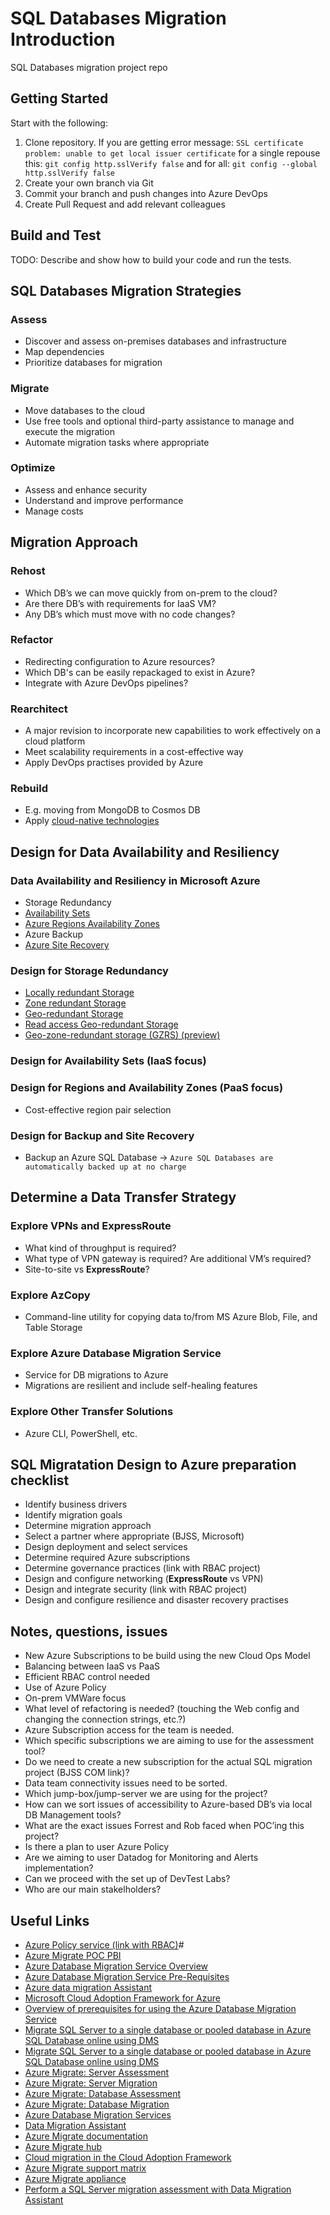 # SQL Databases Migration Introduction
SQL Databases migration project repo

## Getting Started
Start with the following:
1. Clone repository. If you are getting error message: `SSL certificate problem: unable to get local issuer certificate` for a single repouse this: `git config http.sslVerify false` and for all: `git config --global http.sslVerify false` 
2. Create your own branch via Git
3. Commit your branch and push changes into Azure DevOps
4. Create Pull Request and add relevant colleagues

## Build and Test
TODO: Describe and show how to build your code and run the tests.

## SQL Databases Migration Strategies

### Assess

* Discover and assess on-premises databases and infrastructure
* Map dependencies
* Prioritize databases for migration

### Migrate

* Move databases to the cloud
* Use free tools and optional third-party assistance to manage and execute the migration
* Automate migration tasks where appropriate

### Optimize

* Assess and enhance security
* Understand and improve performance
* Manage costs

## Migration Approach

### Rehost

* Which DB’s we can move quickly from on-prem to the cloud?
* Are there DB’s with requirements for IaaS VM?
* Any DB’s which must move with no code changes?

### Refactor

* Redirecting configuration to Azure resources?
* Which DB's can be easily repackaged to exist in Azure?
* Integrate with Azure DevOps pipelines?

### Rearchitect

* A major revision to incorporate new capabilities to work effectively on a cloud platform
* Meet scalability requirements in a cost-effective way
* Apply DevOps practises provided by Azure

### Rebuild

* E.g. moving from MongoDB to Cosmos DB
* Apply [cloud-native technologies](https://docs.microsoft.com/en-gb/dotnet/architecture/modernize-with-azure-containers/modernize-existing-apps-to-cloud-optimized/what-about-cloud-native-applications)

## Design for Data Availability and Resiliency

### Data Availability and Resiliency in Microsoft Azure

* Storage Redundancy  
* [Availability Sets](https://docs.microsoft.com/en-us/azure/virtual-machines/windows/tutorial-availability-sets##targetText=An%20Availability%20Set%20is%20a,storage%20units%2C%20and%20network%20switches.)  
* [Azure Regions Availability Zones](https://docs.microsoft.com/en-us/azure/availability-zones/az-overview##targetText=Availability%20Zones%20is%20a%20high,power%2C%20cooling%2C%20and%20networking.)
* Azure Backup
* [Azure Site Recovery](https://techcommunity.microsoft.com/t5/Azure/ASR-Vs-Azure-backup/m-p/89256)

### Design for Storage Redundancy

* [Locally redundant Storage](https://docs.microsoft.com/en-us/azure/storage/common/storage-introduction##targetText=Locally%2Dredundant%20storage%20(LRS),for%20scenarios%20requiring%20high%20availability.)  
* [Zone redundant Storage](https://docs.microsoft.com/en-us/azure/storage/common/storage-introduction##targetText=Locally%2Dredundant%20storage%20(LRS),for%20scenarios%20requiring%20high%20availability.)  
* [Geo-redundant Storage](https://docs.microsoft.com/en-us/azure/storage/common/storage-introduction##targetText=Locally%2Dredundant%20storage%20(LRS),for%20scenarios%20requiring%20high%20availability.)  
* [Read access Geo-redundant Storage](https://docs.microsoft.com/en-us/azure/storage/common/storage-introduction##targetText=Locally%2Dredundant%20storage%20(LRS),for%20scenarios%20requiring%20high%20availability.)  
* [Geo-zone-redundant storage (GZRS) (preview)](https://docs.microsoft.com/en-us/azure/storage/common/storage-introduction##targetText=Locally%2Dredundant%20storage%20(LRS),for%20scenarios%20requiring%20high%20availability.)  

### Design for Availability Sets (IaaS focus)

### Design for Regions and Availability Zones (PaaS focus)

* Cost-effective region pair selection

### Design for Backup and Site Recovery

* Backup an Azure SQL Database -> `Azure SQL Databases are automatically backed up at no charge`

## Determine a Data Transfer Strategy

### Explore VPNs and **ExpressRoute**

* What kind of throughput is required?
* What type of VPN gateway is required? Are additional VM’s required?
* Site-to-site vs **ExpressRoute**?

### Explore AzCopy

* Command-line utility for copying data to/from MS Azure Blob, File, and Table Storage

### Explore Azure Database Migration Service

* Service for DB migrations to Azure
* Migrations are resilient and include self-healing features

### Explore Other Transfer Solutions

* Azure CLI, PowerShell, etc.

## SQL Migratation Design to Azure preparation checklist

* Identify business drivers  
* Identify migration goals  
* Determine migration approach  
* Select a partner where appropriate (BJSS, Microsoft)  
* Design deployment and select services  
* Determine required Azure subscriptions  
* Determine governance practices (link with RBAC project)  
* Design and configure networking (**ExpressRoute** vs VPN)  
* Design and integrate security (link with RBAC project)  
* Design and configure resilience and disaster recovery practises

## Notes, questions, issues

* New Azure Subscriptions to be build using the new Cloud Ops Model
* Balancing between IaaS vs PaaS
* Efficient RBAC control needed
* Use of Azure Policy
* On-prem VMWare focus
* What level of refactoring is needed? (touching the Web config and changing the connection strings, etc.?)
* Azure Subscription access for the team is needed.
* Which specific subscriptions we are aiming to use for the assessment tool?
* Do we need to create a new subscription for the actual SQL migration project (BJSS COM link)?
* Data team connectivity issues need to be sorted.
* Which jump-box/jump-server we are using for the project?
* How can we sort issues of accessibility to Azure-based DB’s via local DB Management tools?
* What are the exact issues Forrest and Rob faced when POC’ing this project?
* Is there a plan to user Azure Policy
* Are we aiming to user Datadog for Monitoring and Alerts implementation?
* Can we proceed with the set up of DevTest Labs?
* Who are our main stakelholders?

## Useful Links

* [Azure Policy service (link with RBAC)](https://docs.microsoft.com/en-gb/azure/governance/policy/overview)#
* [Azure Migrate POC PBI](https://vbl-core.visualstudio.com/Core%20Engineering/_workitems/edit/51853)
* [Azure Database Migration Service Overview ](https://docs.microsoft.com/en-us/azure/dms/dms-overview)
* [Azure Database Migration Service Pre-Requisites](https://docs.microsoft.com/en-us/azure/dms/pre-reqs)
* [Azure data migration Assistant](https://docs.microsoft.com/en-us/sql/dma/dma-overview?view=sql-server-ver15)
* [Microsoft Cloud Adoption Framework for Azure ](https://docs.microsoft.com/en-gb/azure/cloud-adoption-framework/migrate/index)
* [Overview of prerequisites for using the Azure Database Migration Service](https://docs.microsoft.com/en-us/azure/dms/pre-reqs)
* [Migrate SQL Server to a single database or pooled database in Azure SQL Database online using DMS](https://docs.microsoft.com/en-us/azure/dms/tutorial-sql-server-azure-sql-online)
* [Migrate SQL Server to a single database or pooled database in Azure SQL Database online using DMS](https://docs.microsoft.com/en-us/azure/dms/tutorial-sql-server-azure-sql-online)
* [Azure Migrate: Server Assessment](https://go.microsoft.com/fwlink/?linkid=2055798)
* [Azure Migrate: Server Migration](https://go.microsoft.com/fwlink/?linkid=2055935)
* [Azure Migrate: Database Assessment](https://go.microsoft.com/fwlink/?linkid=2090457)
* [Azure Migrate: Database Migration](https://go.microsoft.com/fwlink/?linkid=2090356)
* [Azure Database Migration Services](https://docs.microsoft.com/en-us/azure/dms/)
* [Data Migration Assistant](https://docs.microsoft.com/en-us/sql/dma/dma-overview?view=sql-server-ver15)
* [Azure Migrate documentation](https://docs.microsoft.com/en-us/azure/migrate/)
* [Azure Migrate hub](https://portal.azure.com/?feature.customPortal=false#blade/Microsoft_Azure_Migrate/AmhResourceMenuBlade/overview)
* [Cloud migration in the Cloud Adoption Framework](https://docs.microsoft.com/en-gb/azure/cloud-adoption-framework/migrate/index)
* [Azure Migrate support matrix](https://docs.microsoft.com/en-gb/azure/migrate/migrate-support-matrix)
* [Azure Migrate appliance](https://docs.microsoft.com/en-gb/azure/migrate/migrate-appliance)
* [Perform a SQL Server migration assessment with Data Migration Assistant](https://docs.microsoft.com/en-gb/sql/dma/dma-assesssqlonprem?view=sql-server-2017)